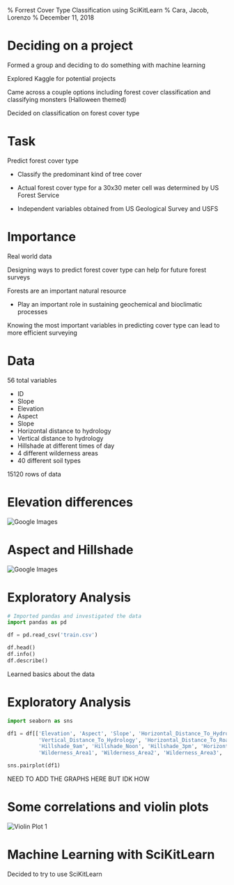 % Forrest Cover Type Classification using SciKitLearn
% Cara, Jacob, Lorenzo
% December 11, 2018

# Deciding on a project

Formed a group and deciding to do something with machine learning

Explored Kaggle for potential projects

Came across a couple options including forest cover classification and classifying monsters (Halloween themed)

Decided on classification on forest cover type

# Task

Predict forest cover type

- Classify the predominant kind of tree cover

- Actual forest cover type for a 30x30 meter cell was determined by US Forest Service

- Independent variables obtained from US Geological Survey and USFS

# Importance

Real world data

Designing ways to predict forest cover type can help for future forest surveys

Forests are an important natural resource

- Play an important role in sustaining geochemical and bioclimatic processes

Knowing the most important variables in predicting cover type can lead to more efficient surveying

# Data

56 total variables

- ID
- Slope
- Elevation
- Aspect
- Slope
- Horizontal distance to hydrology
- Vertical distance to hydrology
- Hillshade at different times of day
- 4 different wilderness areas
- 40 different soil types

15120 rows of data

# Elevation differences

![Google Images](https://pixnio.com/free-images/2016/06/14/forest-hillside-725x483.jpg)

# Aspect and Hillshade

![Google Images](https://media.mnn.com/assets/images/2015/08/pine-creek-gorge-pa.jpg.838x0_q80.jpg)

# Exploratory Analysis

```python
# Imported pandas and investigated the data 
import pandas as pd

df = pd.read_csv('train.csv')

df.head()
df.info()
df.describe()
```
Learned basics about the data

# Exploratory Analysis

```python
import seaborn as sns

df1 = df[['Elevation', 'Aspect', 'Slope', 'Horizontal_Distance_To_Hydrology',
          'Vertical_Distance_To_Hydrology', 'Horizontal_Distance_To_Roadways',
          'Hillshade_9am', 'Hillshade_Noon', 'Hillshade_3pm', 'Horizontal_Distance_To_Fire_Points',
          'Wilderness_Area1', 'Wilderness_Area2', 'Wilderness_Area3', 'Wilderness_Area4']]

sns.pairplot(df1)

```

NEED TO ADD THE GRAPHS HERE BUT IDK HOW


# Some correlations and violin plots



![Violin Plot 1](Figure_1.png)



# Machine Learning with SciKitLearn

Decided to try to use SciKitLearn

